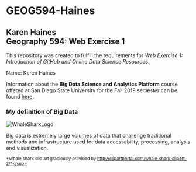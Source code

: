 # GEOG594-Haines
## Karen Haines <br> Geography 594:  Web Exercise 1

This repository was created to fulfill the requirements for *Web Exercise 1: Introduction of GitHub and Online Data Science Resources*.

Name: Karen Haines

Information about the **Big Data Science and Analytics Platform** course offered at San Diego State University for the Fall 2019 semester can be found [here](https://map.sdsu.edu/bigdata/).

### My definition of Big Data
![WhaleSharkLogo](https://user-images.githubusercontent.com/42922579/64588829-61a07800-d358-11e9-966a-6941a9c0661b.png)

Big data is extremely large volumes of data that challenge traditional methods and infrastructure used for data accessability, processing, analysis and visualization.  

<sub> *Whale shark clip art graciously provided by http://clipartportal.com/whale-shark-clipart-2/*</sub>
